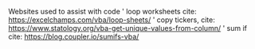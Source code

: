 Websites used to assist with code
        ' loop worksheets cite: https://excelchamps.com/vba/loop-sheets/
        ' copy tickers, cite: https://www.statology.org/vba-get-unique-values-from-column/
        ' sum if cite: https://blog.coupler.io/sumifs-vba/
       





